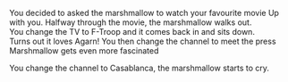 You decided to asked the marshmallow to watch your favourite movie Up with you.
Halfway through the movie, the marshmallow walks out.  
You change the TV to F-Troop and it comes back in and sits down.  
Turns out it loves Agarn!
You then change the channel to meet the press
Marshmallow gets even more fascinated

You change the channel to Casablanca, 
the marshmallow starts to cry.